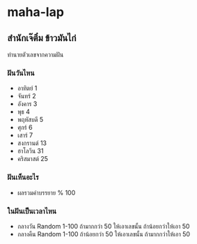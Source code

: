 # maha-lap

## สำนักเจ๊ติ๋ม ข้าวมันไก่

ทำนายตัวเลขจากความฝัน

### ฝันวันไหน

- อาทิตย์ 1
- จันทร์ 2
- อังคาร 3
- พุธ 4
- พฤหัสบดี 5
- ศุกร์ 6
- เสาร์ 7
- สงกรานต์ 13
- ฮาโลวีน 31
- คริสมาสต์ 25

### ฝันเห็นอะไร

- ผลรวมคำบรรยาย % 100

### ในฝันเป็นเวลาไหน

- กลางวัน Random 1-100 ถ้ามากกว่า 50 ให้เอาเลขนั้น ถ้าน้อยกว่าให้เอา 50
- กลางคืน Random 1-100 ถ้าน้อยกว่า 50 ให้เอาเลขนั้น ถ้ามากกว่าให้เอา 50
